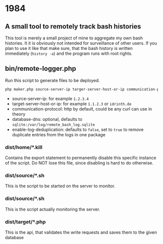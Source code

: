 # 1984
## A small tool to remotely track bash histories

This tool is merely a small project of mine to aggregate my own bash histories. It it is obviously not intended for surveillance of other users. If you plan to use it like that make sure, that the bash history is written immediately (`history -a`) and the program runs with root rights.

## bin/remote-logger.php

Run this script to generate files to be deployed.
```sh
php maker.php source-server-ip targer-server-host-or-ip communication-protocol sdatabase-dns enable-log-deduplication
```

- source-server-ip: for example `1.2.3.4`
- target-server-host-or-ip: for example `1.1.2.3` or `idrinth.de`
- communication-protocol: http by default, could be any curl can use in theory
- database-dns: optional, defaults to `sqlite:/var/log/remote_bash_log.sqlite`
- enable-log-deduplication: defaults to `false`, set to `true` to remove duplicate entries from the logs in one package

### dist/home/*.kill

Contains the export statement to permanently disable this specific instance of the script. Do NOT lose this file, since disabling is hard to do otherwise.

### dist/source/*.sh

This is the script to be started on the server to monitor.

### dist/source/*.sh

This is the script actually monitoring the server.

### dist/target/*.php

This is the api, that validates the write requests and saves them to the given database
